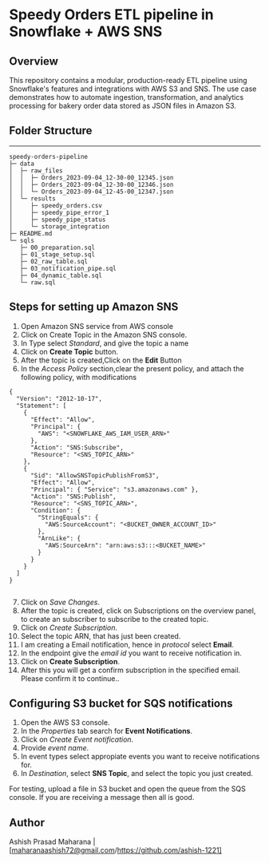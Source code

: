 # Speedy Orders ETL pipeline in Snowflake + AWS SNS

## Overview
This repository contains a modular, production-ready ETL pipeline using Snowflake's features and integrations with AWS S3 and SNS. The use case demonstrates how to automate ingestion, transformation, and analytics processing for bakery order data stored as JSON files in Amazon S3.

## Folder Structure
---
```
speedy-orders-pipeline
├─ data
│  ├─ raw_files
│  │  ├─ Orders_2023-09-04_12-30-00_12345.json
│  │  ├─ Orders_2023-09-04_12-30-00_12346.json
│  │  └─ Orders_2023-09-04_12-45-00_12347.json
│  └─ results
│     ├─ speedy_orders.csv
│     ├─ speedy_pipe_error_1
│     ├─ speedy_pipe_status
│     └─ storage_integration
├─ README.md
└─ sqls
   ├─ 00_preparation.sql
   ├─ 01_stage_setup.sql
   ├─ 02_raw_table.sql
   ├─ 03_notification_pipe.sql
   ├─ 04_dynamic_table.sql
   └─ raw.sql

```

## Steps for setting up Amazon SNS
1. Open Amazon SNS service from AWS console
2. Click on Create Topic in the Amazon SNS console.
3. In Type select *Standard*, and give the topic a name
4. Click on **Create Topic** button.
5. After the topic is created,Click on the **Edit** Button
6. In the *Access Policy* section,clear the present policy, and attach the following policy, with modifications
```
{
  "Version": "2012-10-17",
  "Statement": [
    {
      "Effect": "Allow",
      "Principal": {
        "AWS": "<SNOWFLAKE_AWS_IAM_USER_ARN>"
      },
      "Action": "SNS:Subscribe",
      "Resource": "<SNS_TOPIC_ARN>"
    },
    {
      "Sid": "AllowSNSTopicPublishFromS3",
      "Effect": "Allow",
      "Principal": { "Service": "s3.amazonaws.com" },
      "Action": "SNS:Publish",
      "Resource": "<SNS_TOPIC_ARN>",
      "Condition": {
        "StringEquals": {
          "AWS:SourceAccount": "<BUCKET_OWNER_ACCOUNT_ID>"
        },
        "ArnLike": {
          "AWS:SourceArn": "arn:aws:s3:::<BUCKET_NAME>"
        }
      }
    }
  ]
}


```
7. Click on *Save Changes*.
8. After the topic is created, click on Subscriptions on the overview panel, to create an subscriber to subscribe to the created topic.
9. Click on *Create Subscription*.
10. Select the topic ARN, that has just been created.
11. I am creating a Email notification, hence in *protocol* select **Email**.
12. In the endpoint give the *email id* you want to receive notification in.
12. Click on **Create Subscription**.
13. After this you will get a confirm subscription in the specified email. Please confirm it to continue..

## Configuring S3 bucket for SQS notifications
1. Open the AWS S3 console.
2. In the *Properties* tab search for **Event Notifications**.
3. Click on *Create Event notification*.
4. Provide *event name*.
5. In event types select appropiate events you want to receive notifications for.
6. In *Destination*, select **SNS Topic**, and select the topic you just created.

For testing, upload a file in S3 bucket and open the queue from the SQS console.
If you are receiving a message then all is good.


## Author

Ashish Prasad Maharana | [maharanaashish72@gmail.com/https://github.com/ashish-1221]